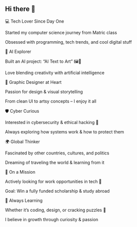 ## Hi there 👋

💻 Tech Lover Since Day One

Started my computer science journey from Matric class

Obsessed with programming, tech trends, and cool digital stuff

🧠 AI Explorer

Built an AI project: “AI Text to Art” 🖼️🤖

Love blending creativity with artificial intelligence

🎨 Graphic Designer at Heart

Passion for design & visual storytelling

From clean UI to artsy concepts – I enjoy it all

🛡️ Cyber Curious

Interested in cybersecurity & ethical hacking 🔐

Always exploring how systems work & how to protect them

🌍 Global Thinker

Fascinated by other countries, cultures, and politics

Dreaming of traveling the world & learning from it

🎯 On a Mission

Actively looking for work opportunities in tech 💼

Goal: Win a fully funded scholarship & study abroad

🧩 Always Learning

Whether it’s coding, design, or cracking puzzles 🧠

I believe in growth through curiosity & passion

